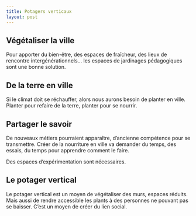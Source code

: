 ```yaml
---
title: Potagers verticaux
layout: post
---
```


## Végétaliser la ville

Pour apporter du bien-être, des espaces de fraîcheur, des lieux de rencontre intergénérationnels… les espaces de jardinages pédagogiques sont une bonne solution.

## De la terre en ville

Si le climat doit se réchauffer, alors nous aurons besoin de planter en ville. Planter pour refaire de la terre, planter pour se nourrir.

## Partager le savoir

De nouveaux métiers pourraient apparaître, d’ancienne compétence pour se transmettre. Créer de la nourriture en ville va demander du temps, des essais, du temps pour apprendre comment le faire.

Des espaces d’expérimentation sont nécessaires.

## Le potager vertical

Le potager vertical est un moyen de végétaliser des murs, espaces réduits. Mais aussi de rendre accessible les plants à des personnes ne pouvant pas se baisser. C’est un moyen de créer du lien social.

